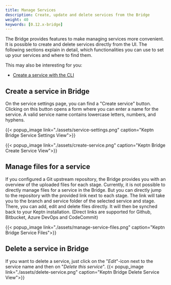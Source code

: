 ```yaml
---
title: Manage Services
description: Create, update and delete services from the Bridge
weight: 40
keywords: [0.12.x-bridge]
---
```


The Bridge provides features to make managing services more convenient. It is possible to create and delete services directly from the UI.
The following sections explain in detail, which functionalities you can use to set up your services and where to find them.

This may also be interesting for you:

* [Create a service with the CLI](https://keptn.sh/docs/0.12.x/reference/cli/commands/keptn_create_service/)

## Create a service in Bridge
On the service settings page, you can find a "Create service" button.
Clicking on this button opens a form where you can enter a name for the service. A valid service name contains lowercase letters, numbers, and hyphens.

{{< popup_image
link="./assets/service-settings.png"
caption="Keptn Bridge Service Settings View">}}

{{< popup_image
link="./assets/create-service.png"
caption="Keptn Bridge Create Service View">}}

## Manage files for a service
If you configured a Git upstream repository, the Bridge provides you with an overview of the uploaded files for each stage.
Currently, it is not possible to directly manage files for a service in the Bridge. But you can directly jump to the repository with the provided link next to each stage.
The link will take you to the branch and service folder of the selected service and stage. There, you can add, edit and delete files directly. It will then be synched back to your Keptn installation.
(Direct links are supported for Github, Bitbucket, Azure DevOps and CodeCommit)


{{< popup_image
link="./assets/manage-service-files.png"
caption="Keptn Bridge Service Files">}}

## Delete a service in Bridge
If you want to delete a service, just click on the "*Edit*"-icon next to the service name and then on "*Delete this service*".
{{< popup_image
link="./assets/delete-service.png"
caption="Keptn Bridge Delete Service View">}}
